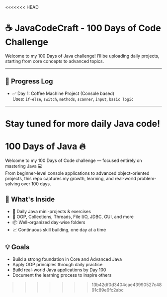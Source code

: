 <<<<<<< HEAD
# ☕ JavaCodeCraft - 100 Days of Code Challenge

Welcome to my 100 Days of Java challenge! I’ll be uploading daily projects, starting from core concepts to advanced topics.

---

## 📅 Progress Log

- ✅ Day 1: Coffee Machine Project (Console based)  
  Uses: `if-else`, `switch`, `methods`, `scanner`, `input`, `basic logic`

---

Stay tuned for more daily Java code!
=======
# 100 Days of Java 🔥

Welcome to my 100 Days of Code challenge — focused entirely on mastering Java 💻  
From beginner-level console applications to advanced object-oriented projects, this repo captures my growth, learning, and real-world problem-solving over 100 days.

## 🚀 What's Inside
- 📌 Daily Java mini-projects & exercises
- 🧠 OOP, Collections, Threads, File I/O, JDBC, GUI, and more
- 📦 Well-organized day-wise folders
- 📈 Continuous skill building, one day at a time

## 💡 Goals
- Build a strong foundation in Core and Advanced Java
- Apply OOP principles through daily practice
- Build real-world Java applications by Day 100
- Document the learning process to inspire others

>>>>>>> 13b42df0d3404cae43990527c4891c89e6fc2abc

